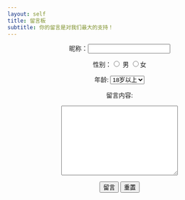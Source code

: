 ```yaml
---
layout: self
title: 留言板
subtitle: 你的留言是对我们最大的支持！
---
```


<div style="text-align: center;">
<form action="" method="GET">
    <p>昵称：<input type="text" name="name"></p>
    <p>
    性别：<input type="radio" name="sex" value="男"> 男
    <input type="radio" name="sex" value="女">女
    </p>
    <p>年龄: <select name="age" id="">
        <option value="18岁以上">18岁以上</option>
        <option value="18岁以下">18岁以下</option>
    </select></p>
    <p>留言内容:</p>
    <p><textarea name="content" id="" cols="30" rows="10"></textarea></p>
    <p>
    <button>留言</button>
    <input type="reset" value="重置">
    </p>
</form>
</div>
